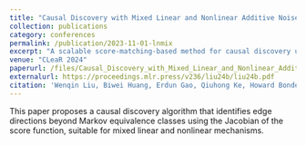 ```yaml
---
title: "Causal Discovery with Mixed Linear and Nonlinear Additive Noise Models: A Scalable Approach"
collection: publications
category: conferences
permalink: /publication/2023-11-01-lnmix
excerpt: "A scalable score-matching-based method for causal discovery under mixed linear and nonlinear additive noise models."
venue: "CLeaR 2024"
paperurl: /files/Causal_Discovery_with_Mixed_Linear_and_Nonlinear_Additive_Noise_Models__A_Scalable_Approach.pdf
externalurl: https://proceedings.mlr.press/v236/liu24b/liu24b.pdf
citation: 'Wenqin Liu, Biwei Huang, Erdun Gao, Qiuhong Ke, Howard Bondell, Mingming Gong. "Causal Discovery with Mixed Linear and Nonlinear Additive Noise Models: A Scalable Approach." <i>CLeaR 2024</i>.'
---
```

This paper proposes a causal discovery algorithm that identifies edge directions beyond Markov equivalence classes using the Jacobian of the score function, suitable for mixed linear and nonlinear mechanisms.
